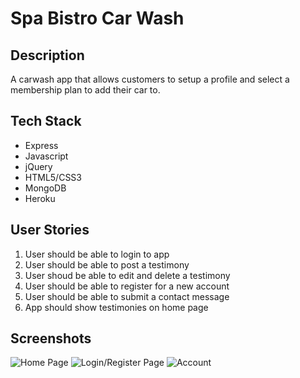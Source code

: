 # Spa Bistro Car Wash

## Description
A carwash app that allows customers to setup a profile and select a membership plan to add their car to. 

## Tech Stack
* Express
* Javascript
* jQuery
* HTML5/CSS3
* MongoDB
* Heroku


## User Stories

1. User should be able to login to app
2. User should be able to post a testimony
3. User shoud be able to edit and delete a testimony
4. User should be able to register for a new account
5. User should be able to submit a contact message
6. App should show testimonies on home page


## Screenshots
![Home Page](https://github.com/tambriakemp/autoSpaBistro/blob/master/public/images/autospabistrohomepage.png "Home Page")
![Login/Register Page](https://github.com/tambriakemp/autoSpaBistro/blob/master/public/images/autospabistrologin.png
 "Title")
![Account](https://github.com/tambriakemp/autoSpaBistro/blob/master/public/images/autospabistroprofile.png "Title")
